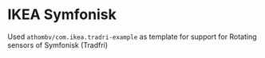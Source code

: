 # IKEA Symfonisk

Used `athombv/com.ikea.tradri-example` as template for support for Rotating sensors of Symfonisk (Tradfri) 
